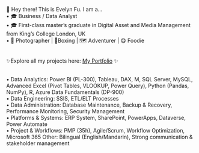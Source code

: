 👋 Hey there! This is Evelyn Fu. I am a...
<br>• 🎓 Business / Data Analyst
<br>• 🎓 First-class master’s graduate in Digital Asset and Media Management from King’s College London, UK
<br>• 📸 Photographer | 🥊Boxing | 🗺️ Adventurer | 😋 Foodie 

<br>✨Explore all my projects here:  [My Portfolio](https://evefu0510.github.io/MyPortfolio/) ✨ 

<br>• Data Analytics: Power BI (PL-300), Tableau, DAX, M, SQL Server, MySQL, Advanced Excel (Pivot Tables, VLOOKUP, Power Query), Python (Pandas, NumPy), R, Azure Data Fundamentals (DP-900)
<br>• Data Engineering: SSIS, ETL/ELT Processes
<br>• Data Administration: Database Maintenance, Backup & Recovery, Performance Monitoring, Security Management
<br>• Platforms & Systems: ERP System, SharePoint, PowerApps, Dataverse, Power Automate
<br>• Project & Workflows: PMP (35h), Agile/Scrum, Workflow Optimization, Microsoft 365
Other: Bilingual (English/Mandarin), Strong communication & stakeholder management
